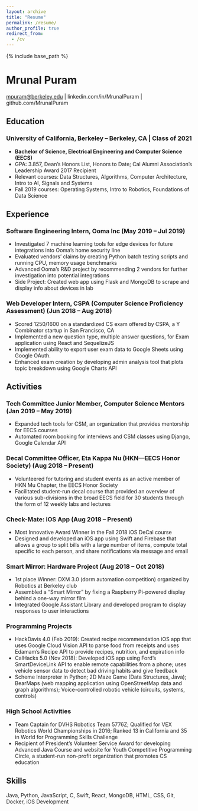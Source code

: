 ```yaml
---
layout: archive
title: "Resume"
permalink: /resume/
author_profile: true
redirect_from:
  - /cv
---
```


{% include base_path %}
# Mrunal Puram
mpuram@berkeley.edu | linkedin.com/in/MrunalPuram | github.com/MrunalPuram
## Education
### University of California, Berkeley – Berkeley, CA | Class of 2021
- **Bachelor of Science, Electrical Engineering and Computer Science (EECS)**
- GPA: 3.857, Dean’s Honors List, Honors to Date; Cal Alumni Association’s Leadership Award 2017 Recipient
- Relevant courses: Data Structures, Algorithms, Computer Architecture, Intro to AI, Signals and Systems
- Fall 2019 courses: Operating Systems, Intro to Robotics, Foundations of Data Science

## Experience
### Software Engineering Intern, Ooma Inc (May 2019 – Jul 2019)
- Investigated 7 machine learning tools for edge devices for future integrations into Ooma’s home security line
- Evaluated vendors’ claims by creating Python batch testing scripts and running CPU, memory usage benchmarks
- Advanced Ooma’s R&D project by recommending 2 vendors for further investigation into potential integrations
- Side Project: Created web app using Flask and MongoDB to scrape and display info about devices in lab

### Web Developer Intern, CSPA (Computer Science Proficiency Assessment)  (Jun 2018 – Aug 2018)
- Scored 1250/1600 on a standardized CS exam offered by CSPA, a Y Combinator startup in San Francisco, CA
- Implemented a new question type, multiple answer questions, for Exam application using React and SequelizeJS
- Implemented ability to export user exam data to Google Sheets using Google OAuth.
- Enhanced exam creation by developing admin analysis tool that plots topic breakdown using Google Charts API

## Activities
### Tech Committee Junior Member, Computer Science Mentors  (Jan 2019 – May 2019)
- Expanded tech tools for CSM, an organization that provides mentorship for EECS courses
- Automated room booking for interviews and CSM classes using Django, Google Calendar API

### Decal Committee Officer, Eta Kappa Nu (HKN—EECS Honor Society)  (Aug 2018 – Present)
- Volunteered for tutoring and student events as an active member of HKN Mu Chapter, the EECS Honor Society
- Facilitated student-run decal course that provided an overview of various sub-divisions in the broad EECS field for 30 students through the form of 12 weekly labs and lectures

### Check-Mate: iOS App (Aug 2018 – Present)
- Most Innovative Award Winner in the Fall 2018 iOS DeCal course
- Designed and developed an iOS app using Swift and Firebase that allows a group to split bills with a large number of items, compute total specific to each person, and share notifications via message and email

### Smart Mirror: Hardware Project  (Aug 2018 – Oct 2018)
- 1st place Winner: DXM 3.0 (dorm automation competition) organized by Robotics at Berkeley club
- Assembled a “Smart Mirror” by fixing a Raspberry Pi-powered display behind a one-way mirror film
- Integrated Google Assistant Library and developed program to display responses to user interactions

### Programming Projects
- HackDavis 4.0 (Feb 2019): Created recipe recommendation iOS app that uses Google Cloud Vision API to parse food from receipts and uses Edamam’s Recipe API to provide recipes, nutrition, and expiration info
- CalHacks 5.0 (Nov 2018): Developed iOS app using Ford’s SmartDeviceLink API to enable remote capabilities from a phone; uses vehicle sensor data to detect bad driving habits and give feedback
- Scheme Interpreter in Python; 2D Maze Game (Data Structures, Java); BearMaps (web mapping application using OpenStreetMap data and graph algorithms); Voice-controlled robotic vehicle (circuits, systems, controls)

### High School Activities  
- Team Captain for DVHS Robotics Team 5776Z; Qualified for VEX Robotics World Championships in 2016; Ranked 13 in California and 35 in World for Programming Skills Challenge
- Recipient of President’s Volunteer Service Award for developing Advanced Java Course and website for Youth Competitive Programming Circle, a student-run non-profit organization that promotes CS education 

## Skills
Java, Python, JavaScript, C, Swift, React, MongoDB, HTML, CSS, Git, Docker, iOS Development


<!-- Education
======
* B.S. in GitHub, GitHub University, 2012
* M.S. in Jekyll, GitHub University, 2014
* Ph.D in Version Control Theory, GitHub University, 2018 (expected)

Work experience
======
* Summer 2015: Research Assistant
  * Github University
  * Duties included: Tagging issues
  * Supervisor: Professor Git

* Fall 2015: Research Assistant
  * Github University
  * Duties included: Merging pull requests
  * Supervisor: Professor Hub
  
Skills
======
* Skill 1
* Skill 2
  * Sub-skill 2.1
  * Sub-skill 2.2
  * Sub-skill 2.3
* Skill 3

Publications
======
  <ul>{% for post in site.publications %}
    {% include archive-single-cv.html %}
  {% endfor %}</ul>
  
Talks
======
  <ul>{% for post in site.talks %}
    {% include archive-single-talk-cv.html %}
  {% endfor %}</ul>
  
Teaching
======
  <ul>{% for post in site.teaching %}
    {% include archive-single-cv.html %}
  {% endfor %}</ul>
  
Service and leadership
======
* Currently signed in to 43 different slack teams
 -->